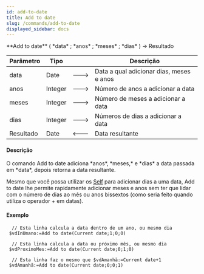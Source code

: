 ```yaml
---
id: add-to-date
title: Add to date
slug: /commands/add-to-date
displayed_sidebar: docs
---
```


<!--REF #_command_.Add to date.Syntax-->**Add to date** ( *data* ; *anos* ; *meses* ; *dias* ) -> Resultado<!-- END REF-->
<!--REF #_command_.Add to date.Params-->
| Parâmetro | Tipo |  | Descrição |
| --- | --- | --- | --- |
| data | Date | &#x1F852; | Data a qual adicionar dias, meses e anos |
| anos | Integer | &#x1F852; | Número de anos a adicionar a data |
| meses | Integer | &#x1F852; | Número de meses a adicionar a data |
| dias | Integer | &#x1F852; | Números de dias a adicionar a data |
| Resultado | Date | &#x1F850; | Data resultante |

<!-- END REF-->

#### Descrição 

<!--REF #_command_.Add to date.Summary-->O comando Add to date adiciona *anos*, *meses,* e *dias* a data passada em *data*, depois retorna a data resultante.<!-- END REF-->

Mesmo que você possa utilizar os [Self](self.md) para adicionar dias a uma data, Add to date lhe permite rapidamente adicionar meses e anos sem ter que lidar com o número de dias ao mês ou anos bissextos (como seria feito quando utiliza o operador + em datas).

#### Exemplo 

```4d
  // Esta linha calcula a data dentro de um ano, ou mesmo dia
 $vdInUmano:=Add to date(Current date;1;0;0)
 
  // Esta linha calcula a data ou próximo mês, ou mesmo dia
 $vdProximoMes:=Add to date(Current date;0;1;0)
 
  // Esta linha faz o mesmo que $vdAmanhã:=Current date+1
 $vdAmanhã:=Add to date(Current date;0;0;1)
```

